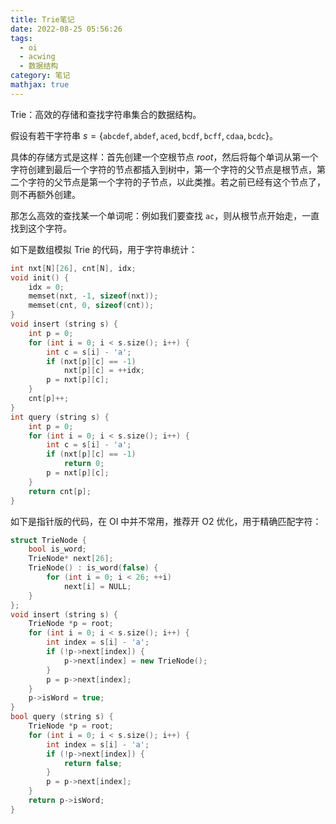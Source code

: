 ```yaml
---
title: Trie笔记
date: 2022-08-25 05:56:26
tags:
  - oi
  - acwing
  - 数据结构
category: 笔记
mathjax: true
---
```


Trie：高效的存储和查找字符串集合的数据结构。

假设有若干字符串 $s = \{\texttt{abcdef}, \texttt{abdef}, \texttt{aced}, \texttt{bcdf}, \texttt{bcff}, \texttt{cdaa}, \texttt{bcdc}\}$。

具体的存储方式是这样：首先创建一个空根节点 $root$，然后将每个单词从第一个字符创建到最后一个字符的节点都插入到树中，第一个字符的父节点是根节点，第二个字符的父节点是第一个字符的子节点，以此类推。若之前已经有这个节点了，则不再额外创建。

那怎么高效的查找某一个单词呢：例如我们要查找 $\texttt{ac}$，则从根节点开始走，一直找到这个字符。

如下是数组模拟 Trie 的代码，用于字符串统计：

```c++
int nxt[N][26], cnt[N], idx;
void init() {
    idx = 0;
    memset(nxt, -1, sizeof(nxt));
    memset(cnt, 0, sizeof(cnt));
}
void insert (string s) {
    int p = 0;
    for (int i = 0; i < s.size(); i++) {
        int c = s[i] - 'a';
        if (nxt[p][c] == -1)
            nxt[p][c] = ++idx;
        p = nxt[p][c];
    }
    cnt[p]++;
}
int query (string s) {
    int p = 0;
    for (int i = 0; i < s.size(); i++) {
        int c = s[i] - 'a';
        if (nxt[p][c] == -1)
            return 0;
        p = nxt[p][c];
    }
    return cnt[p];
}
```

如下是指针版的代码，在 OI 中并不常用，推荐开 O2 优化，用于精确匹配字符：

```c++
struct TrieNode {
    bool is_word;
    TrieNode* next[26];
    TrieNode() : is_word(false) {
        for (int i = 0; i < 26; ++i)
            next[i] = NULL;
    }
};
void insert (string s) {
    TrieNode *p = root;
    for (int i = 0; i < s.size(); i++) {
        int index = s[i] - 'a';
        if (!p->next[index]) {
            p->next[index] = new TrieNode();
        }
        p = p->next[index];
    }
    p->isWord = true;
}
bool query (string s) {
    TrieNode *p = root;
    for (int i = 0; i < s.size(); i++) {
        int index = s[i] - 'a';
        if (!p->next[index]) {
            return false;
        }
        p = p->next[index];
    }
    return p->isWord;
}
```